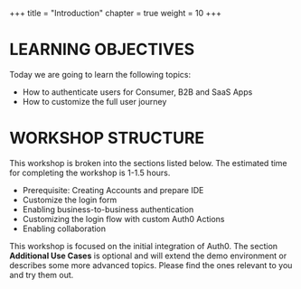 +++
title = "Introduction"
chapter = true
weight = 10
+++

# LEARNING OBJECTIVES
Today we are going to learn the following topics:

- How to authenticate users for Consumer, B2B and SaaS Apps
- How to customize the full user journey

# WORKSHOP STRUCTURE
This workshop is broken into the sections listed below. The estimated time for completing the workshop is 1-1.5 hours.

- Prerequisite: Creating Accounts and prepare IDE
- Customize the login form
- Enabling business-to-business authentication
- Customizing the login flow with custom Auth0 Actions
- Enabling collaboration

This workshop is focused on the initial integration of Auth0. The section **Additional Use Cases** is optional and will extend the demo environment or describes some more advanced topics. Please find the ones relevant to you and try them out.